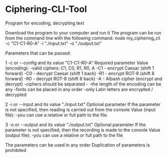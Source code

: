 # Ciphering-CLI-Tool
Program for encoding, decrypting text

Download the program to your computer and run it
The program can be run from the command line with the following command:  node my_ciphering_cli -c "C1-C1-R0-A" -i "./input.txt" -o "./output.txt" 

Parameters that can be passed:

1 -c or --config and its value "C1-C1-R0-A" Required parameter
 Value (encoding):
  -valid ciphers: C1, C0, R1, R0, A
  -C1 - encrypt Caesar (shift 1 forward)
  -C0 - decrypt Caesar (shift 1 back)
  -R1 - encrypt ROT-8 (shift 8 forward)
  -R0 - decrypt ROT-8 (shift 8 back)
  -A - Atbash cipher (encrypt and decrypt)
  -ciphers should be separated -
  -the length of the encoding can be any
  -fonts can be placed in any order
  -only Latin letters are encrypted / decrypted

2 -i or --input and its value "./input.txt" Optional parameter
  If the parameter is not specified, then reading is carried out from the console
  Value (input file):
    -you can use a relative or full path to the file.

3 -o or --output and its value "./output.txt" Optional parameter
  If the parameter is not specified, then the recording is made to the console
  Value (output file):
    -you can use a relative or full path to the file

The parameters can be used in any order
Duplication of parameters is prohibited
